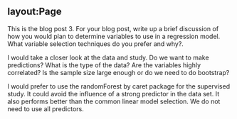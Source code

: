 layout:Page
---
This is the blog post 3.
For your blog post, write up a brief discussion of how you would plan to determine variables to use in a regression model.  
What variable selection techniques do you prefer and why?. 

I would take a closer look at the data and study. Do we want to make predictions? What is the type of the data? Are the 
variables highly correlated? Is the sample size large enough or do we need to do bootstrap?

I would prefer to use the randomForest by caret package for the supervised study. It could avoid the influence of a strong 
predictor in the data set. It also performs better than the common linear model selection. We do not need to use all predictors.

